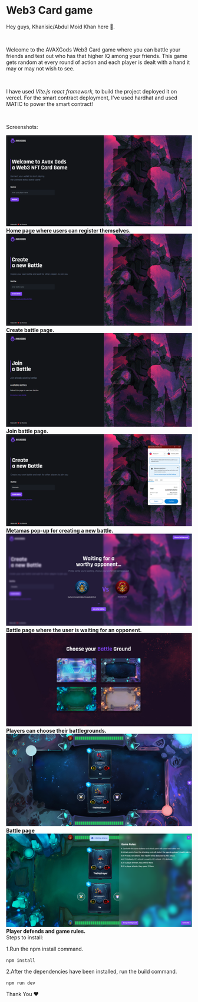 # Web3 Card game

<p>Hey guys, Khanisic/Abdul Moid Khan here 👋.</p>
<br/>
<p>Welcome to the AVAXGods Web3 Card game where you can battle your friends and test out who has that higher IQ among your friends. This game gets random at every round of action and each player is dealt with a hand it may or may not wish to see.</p>
<br/>
<p>I have used <i>Vite.js react framework,</i> to build the project deployed it on vercel. For the smart contract deployment, I've used hardhat and used MATIC to power the smart contract!</p>
<br/>

<p>Screenshots:</p>
<img src="./avax1.png"/>
<strong>Home page where users can register themselves.</strong>
<img src="./avax2.png"/>
<strong>Create battle page.</strong>
<img src="./avax3.png"/>
<strong>Join battle page.</strong>
<img src="./avax4.png"/>
<strong>Metamas pop-up for creating a new battle.</strong>
<img src="./avax5.png"/>
<strong>Battle page where the user is waiting for an opponent.</strong>
<img src="./avax6.png"/>
<strong>Players can choose their battlegrounds.</strong>
<img src="./avax7.png"/>
<strong>Battle page</strong>
<img src="./avax8.png"/>
<strong>Player defends and game rules.</strong>
<br/>
Steps to install:

1.Run the npm install command.

```shell
npm install
```

2.After the dependencies have been installed, run the build command.

```shell
npm run dev
```


<p>Thank You ❤️</p>
